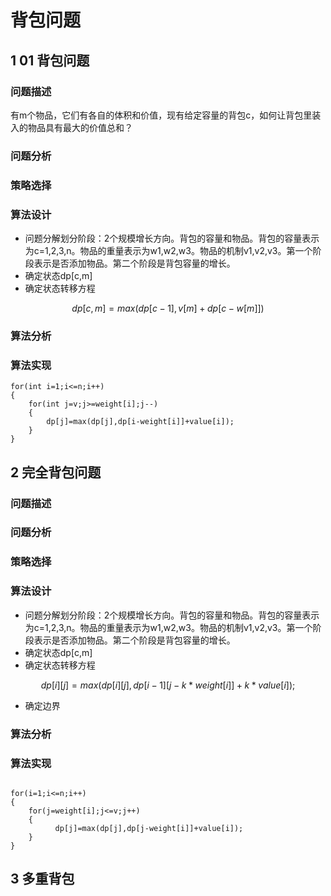 # 背包问题
## 1 01 背包问题

### 问题描述
有m个物品，它们有各自的体积和价值，现有给定容量的背包c，如何让背包里装入的物品具有最大的价值总和？

### 问题分析

### 策略选择


### 算法设计
* 问题分解划分阶段：2个规模增长方向。背包的容量和物品。背包的容量表示为c=1,2,3,n。物品的重量表示为w1,w2,w3。物品的机制v1,v2,v3。第一个阶段表示是否添加物品。第二个阶段是背包容量的增长。
* 确定状态dp[c,m]
* 确定状态转移方程

$$
dp[c,m]=max(dp[c-1],v[m]+dp[c-w[m]])
$$

### 算法分析

### 算法实现

```
for(int i=1;i<=n;i++)
{
    for(int j=v;j>=weight[i];j--)
    {
        dp[j]=max(dp[j],dp[i-weight[i]]+value[i]);
    }
}
```

## 2 完全背包问题

### 问题描述


### 问题分析


### 策略选择


### 算法设计

* 问题分解划分阶段：2个规模增长方向。背包的容量和物品。背包的容量表示为c=1,2,3,n。物品的重量表示为w1,w2,w3。物品的机制v1,v2,v3。第一个阶段表示是否添加物品。第二个阶段是背包容量的增长。
* 确定状态dp[c,m]
* 确定状态转移方程

$$
dp[i][j]=max(dp[i][j],dp[i-1][j-k*weight[i]]+k*value[i]);
$$
* 确定边界
### 算法分析


### 算法实现
```

for(i=1;i<=n;i++)
{
    for(j=weight[i];j<=v;j++)
    {		
          dp[j]=max(dp[j],dp[j-weight[i]]+value[i]);	
    }
}
```

## 3 多重背包